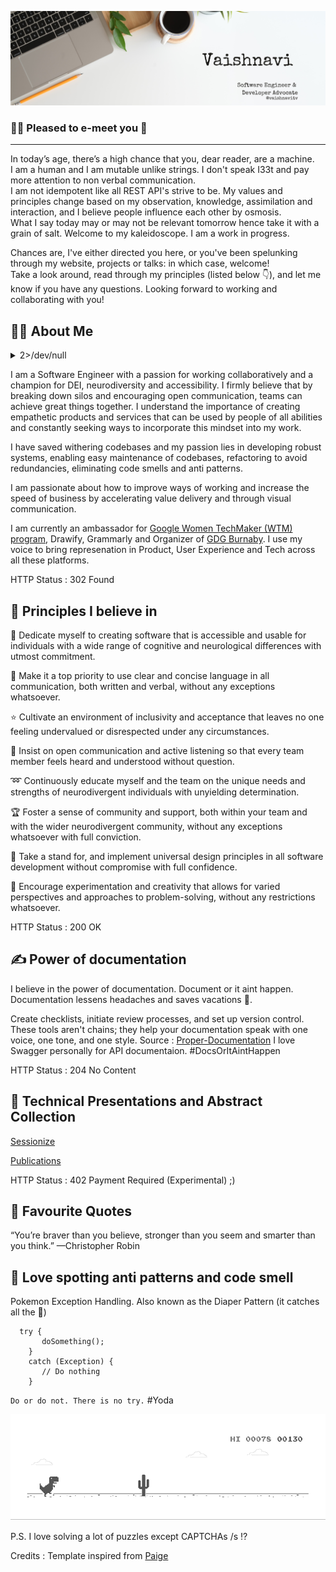 ![](https://github.com/vaishnavitv/vaishnavitv/blob/main/GitHub-Banner.png)

### 🙋‍♀️ Pleased to e-meet you 👋 
___

In today’s age, there’s a high chance that you, dear reader, are a machine. 
<br>I am a human and I am mutable unlike strings. I don't speak I33t and pay more attention to non verbal communication.
<br>I am not idempotent like all REST API's strive to be. My values and principles change based on my observation, knowledge, assimilation and interaction, and I believe people influence each other by osmosis.
<br>What I say today may or may not be relevant tomorrow hence take it with a grain of salt. Welcome to my kaleidoscope. I am a work in progress.

Chances are, I've either directed you here, or you've been spelunking through my website, projects or talks: in which case, welcome! 
<br>Take a look around, read through my principles (listed below 👇), and let me know if you have any questions. Looking forward to working and collaborating with you!

## :woman_technologist:	About Me 

<details><summary>2>/dev/null</summary>

`/dev/null` is treated as black hole in Linux/Unix, so you can put anything into this but you will not be able to get it back from this.
Further, `2>` means that you are redirecting (i.e. >) the stderr (i.e. 2) into the black hole (i.e. `/dev/null`)
</details>

I am a Software Engineer with a passion for working collaboratively and a champion for DEI, neurodiversity and accessibility. I firmly believe that by breaking down silos and encouraging open communication, teams can achieve great things together. I understand the importance of creating empathetic products and services that can be used by people of all abilities and constantly seeking ways to incorporate this mindset into my work.

I have saved withering codebases and my passion lies in developing robust systems, enabling easy maintenance of codebases, refactoring to avoid redundancies, eliminating code smells and anti patterns.

I am passionate about how to improve ways of working and increase the speed of business by accelerating value delivery and through visual communication.

I am currently an ambassador for [Google Women TechMaker (WTM) program](https://wtm.advocu.com/home/ambassadors/6373c8a7108c6b079a57f6de?communityslug=wtm), Drawify, Grammarly and Organizer of [GDG Burnaby](https://gdg.community.dev/gdg-burnaby/). I use my voice to bring represenation in Product, User Experience and Tech across all these platforms.

HTTP Status : 302 Found

## 🔭 Principles I believe in

:revolving_hearts: Dedicate myself to creating software that is accessible and usable for individuals with a wide range of cognitive and neurological differences with utmost commitment.

:muscle: Make it a top priority to use clear and concise language in all communication, both written and verbal, without any exceptions whatsoever.

:star: Cultivate an environment of inclusivity and acceptance that leaves no one feeling undervalued or disrespected under any circumstances.

:herb: Insist on open communication and active listening so that every team member feels heard and understood without question.

:loop: Continuously educate myself and the team on the unique needs and strengths of neurodivergent individuals with unyielding determination.

:trophy: Foster a sense of community and support, both within your team and with the wider neurodivergent community, without any exceptions whatsoever with full conviction.

:rotating_light: Take a stand for, and implement universal design principles in all software development without compromise with full confidence.

:checkered_flag: Encourage experimentation and creativity that allows for varied perspectives and approaches to problem-solving, without any restrictions whatsoever.

HTTP Status : 200 OK

## :writing_hand:	Power of documentation

I believe in the power of documentation. Document or it aint happen. 
<br>Documentation lessens headaches and saves vacations :sunrise_over_mountains:. 

Create checklists, initiate review processes, and set up version control. These tools aren't chains; they help your documentation speak with one voice, one tone, and one style. 
Source : [Proper-Documentation](https://vadimkravcenko.com/shorts/proper-documentation/)
I love Swagger personally for API documentaion. 
#DocsOrItAintHappen

HTTP Status : 204 No Content

## :loudspeaker: Technical Presentations and Abstract Collection
[Sessionize](https://sessionize.com/vaishnavi-subramaniam)

[Publications](https://github.com/vaishnavitv/Assets-and-Publications)

HTTP Status : 402 Payment Required (Experimental) ;)

## :martial_arts_uniform: Favourite Quotes

“You’re braver than you believe, stronger than you seem and smarter than you think.”
—Christopher Robin

## :bento: Love spotting anti patterns and code smell
Pokemon Exception Handling. Also known as the Diaper Pattern (it catches all the :poop:)
```
  try {
       doSomething();
    }
    catch (Exception) {
       // Do nothing
    }
```
`Do or do not. There is no try.`  #Yoda

![](https://github.com/vaishnavitv/vaishnavitv/blob/main/dino.gif)

P.S. I love solving a lot of puzzles except CAPTCHAs /s :interrobang:	

Credits : Template inspired from [Paige](https://github.com/dynamicwebpaige)

